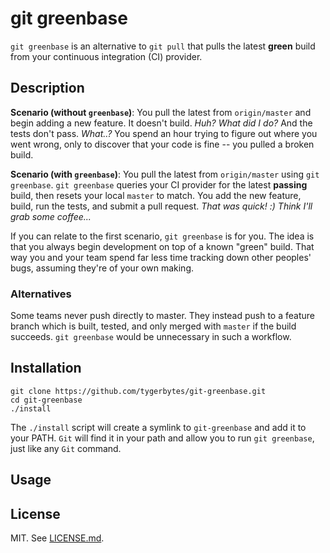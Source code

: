 # git greenbase
`git greenbase` is an alternative to `git pull` that pulls the latest **green** build from your continuous integration (CI) provider.

## Description
**Scenario (without `greenbase`)**: You pull the latest from `origin/master` and begin adding a new feature. It doesn't build. *Huh? What did I do?* And the tests don't pass. *What..?* You spend an hour trying to figure out where you went wrong, only to discover that your code is fine -- you pulled a broken build.

**Scenario (with `greenbase`)**: You pull the latest from `origin/master` using `git greenbase`. `git greenbase` queries your CI provider for the latest **passing** build, then resets your local `master` to match. You add the new feature, build, run the tests, and submit a pull request. *That was quick! :) Think I'll grab some coffee...*

If you can relate to the first scenario, `git greenbase` is for you. The idea is that you always begin development on top of a known "green" build. That way you and your team spend far less time tracking down other peoples' bugs, assuming they're of your own making.

### Alternatives
Some teams never push directly to master. They instead push to a feature branch which is built, tested, and only merged with `master` if the build succeeds. `git greenbase` would be unnecessary in such a workflow.

## Installation
    git clone https://github.com/tygerbytes/git-greenbase.git
    cd git-greenbase
    ./install

The `./install` script will create a symlink to `git-greenbase` and add it to your PATH. `Git` will find it in your path and allow you to run `git greenbase`, just like any `Git` command.

## Usage


## License
MIT. See [LICENSE.md](LICENSE.md).
